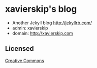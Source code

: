 # xavierskip's  blog 

* Another Jekyll blog  <http://jekyllrb.com/>
* admin:   xavierskip
* domain: <http://xavierskip.com>

## Licensed

[Creative Commons](http://creativecommons.org/licenses/by-nc-sa/3.0/)
